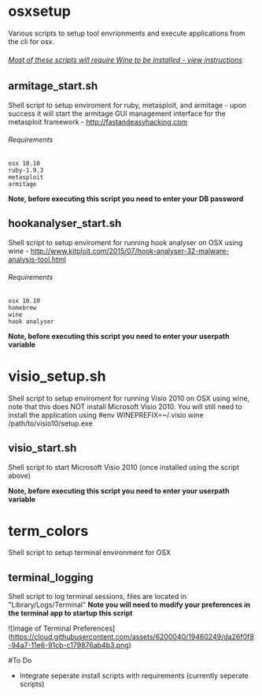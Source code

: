 # osxsetup
Various scripts to setup tool envrionments and execute applications from the cli for osx.

###### [Most of these scripts will require Wine to be installed - view instructions](https://gist.github.com/ashbyca/8f42156fc847fc07f56c7027e042a1cd)

## armitage_start.sh
Shell script to setup enviroment for ruby, metasploit, and armitage - upon success it will start the armitage GUI management interface for the metasploit framework - http://fastandeasyhacking.com

###### Requirements
```
osx 10.10
ruby-1.9.3
metasploit
armitage
```
**Note, before executing this script you need to enter your DB password** 

## hookanalyser_start.sh
Shell script to setup enviroment for running hook analyser on OSX using wine - http://www.kitploit.com/2015/07/hook-analyser-32-malware-analysis-tool.html

###### Requirements
```
osx 10.10
homebrew
wine
hook analyser
```
**Note, before executing this script you need to enter your userpath variable** 

# visio_setup.sh
Shell script to setup enviroment for running Visio 2010 on OSX using wine, note that this does NOT install Microsoft Visio 2010.  You will still need to install the application using #env WINEPREFIX=~/.visio wine /path/to/visio10/setup.exe

## visio_start.sh
Shell script to start Microsoft Visio 2010 (once installed using the script above)

**Note, before executing this script you need to enter your userpath variable** 

# term_colors
Shell script to setup terminal environment for OSX

## terminal_logging
Shell script to log terminal sessions, files are located in "Library/Logs/Terminal"
**Note you will need to modify your preferences in the terminal app to startup this script**

![Image of Terminal Preferences] (https://cloud.githubusercontent.com/assets/6200040/19460249/da26f0f8-94a7-11e6-91cb-c179876ab4b3.png)


#To Do
- Integrate seperate install scripts with requirements (currently seperate scripts)
